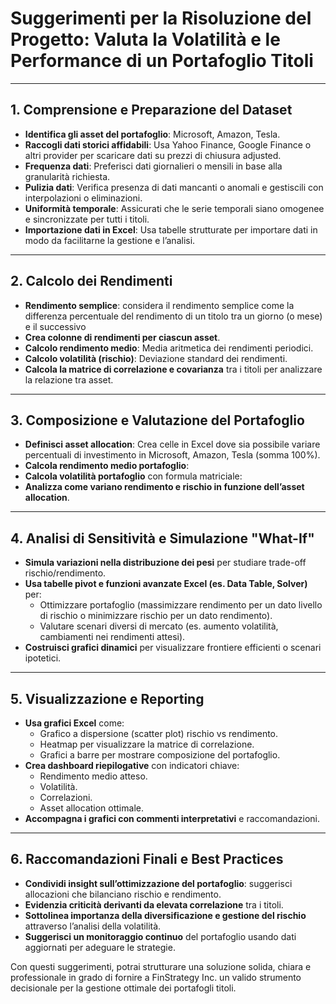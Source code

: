 
# Suggerimenti per la Risoluzione del Progetto: Valuta la Volatilità e le Performance di un Portafoglio Titoli

---

## 1. Comprensione e Preparazione del Dataset

- **Identifica gli asset del portafoglio**: Microsoft, Amazon, Tesla.
- **Raccogli dati storici affidabili**: Usa Yahoo Finance, Google Finance o altri provider per scaricare dati su prezzi di chiusura adjusted.
- **Frequenza dati**: Preferisci dati giornalieri o mensili in base alla granularità richiesta.
- **Pulizia dati**: Verifica presenza di dati mancanti o anomali e gestiscili con interpolazioni o eliminazioni.
- **Uniformità temporale**: Assicurati che le serie temporali siano omogenee e sincronizzate per tutti i titoli.
- **Importazione dati in Excel**: Usa tabelle strutturate per importare dati in modo da facilitarne la gestione e l’analisi.

---

## 2. Calcolo dei Rendimenti

- **Rendimento semplice**: considera il rendimento semplice come la differenza percentuale del rendimento di un titolo tra un giorno (o mese) e il successivo
- **Crea colonne di rendimenti per ciascun asset**.
- **Calcolo rendimento medio**: Media aritmetica  dei rendimenti periodici.
- **Calcolo volatilità (rischio)**: Deviazione standard dei rendimenti.
- **Calcola la matrice di correlazione e covarianza** tra i titoli per analizzare la relazione tra asset.

---

## 3. Composizione e Valutazione del Portafoglio

- **Definisci asset allocation**: Crea celle in Excel dove sia possibile variare percentuali di investimento in Microsoft, Amazon, Tesla (somma 100%).
- **Calcola rendimento medio portafoglio**: 
- **Calcola volatilità portafoglio** con formula matriciale:
- **Analizza come variano rendimento e rischio in funzione dell’asset allocation**.

---

## 4. Analisi di Sensitività e Simulazione "What-If"

- **Simula variazioni nella distribuzione dei pesi** per studiare trade-off rischio/rendimento.
- **Usa tabelle pivot e funzioni avanzate Excel (es. Data Table, Solver)** per:
  - Ottimizzare portafoglio (massimizzare rendimento per un dato livello di rischio o minimizzare rischio per un dato rendimento).
  - Valutare scenari diversi di mercato (es. aumento volatilità, cambiamenti nei rendimenti attesi).
- **Costruisci grafici dinamici** per visualizzare frontiere efficienti o scenari ipotetici.
  
---

## 5. Visualizzazione e Reporting

- **Usa grafici Excel** come:
  - Grafico a dispersione (scatter plot) rischio vs rendimento.
  - Heatmap per visualizzare la matrice di correlazione.
  - Grafici a barre per mostrare composizione del portafoglio.
- **Crea dashboard riepilogative** con indicatori chiave:
  - Rendimento medio atteso.
  - Volatilità.
  - Correlazioni.
  - Asset allocation ottimale.
- **Accompagna i grafici con commenti interpretativi** e raccomandazioni.
  
---

## 6. Raccomandazioni Finali e Best Practices

- **Condividi insight sull’ottimizzazione del portafoglio**: suggerisci allocazioni che bilanciano rischio e rendimento.
- **Evidenzia criticità derivanti da elevata correlazione** tra i titoli.
- **Sottolinea importanza della diversificazione e gestione del rischio** attraverso l’analisi della volatilità.
- **Suggerisci un monitoraggio continuo** del portafoglio usando dati aggiornati per adeguare le strategie.

  

Con questi suggerimenti, potrai strutturare una soluzione solida, chiara e professionale in grado di fornire a FinStrategy Inc. un valido strumento decisionale per la gestione ottimale dei portafogli titoli.

